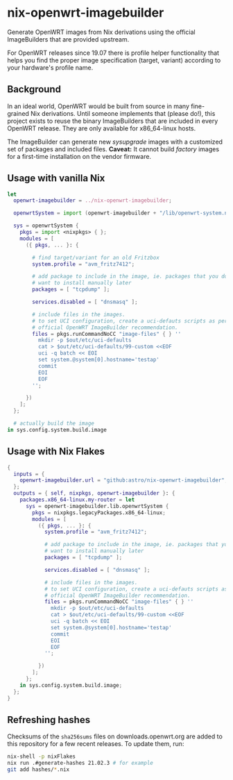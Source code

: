 # nix-openwrt-imagebuilder

Generate OpenWRT images from Nix derivations using the official
ImageBuilders that are provided upstream.

For OpenWRT releases since 19.07 there is profile helper functionality
that helps you find the proper image specification (target, variant)
according to your hardware's profile name.

## Background

In an ideal world, OpenWRT would be built from source in many
fine-grained Nix derivations. Until someone implements that (please
do!), this project exists to reuse the binary ImageBuilders that are
included in every OpenWRT release. They are only available for
x86_64-linux hosts.

The ImageBuilder can generate new *sysupgrade* images with a
customized set of packages and included files. **Caveat:** It cannot
build *factory* images for a first-time installation on the vendor
firmware.

## Usage with vanilla Nix

```nix
let
  openwrt-imagebuilder = ../nix-openwrt-imagebuilder;

  openwrtSystem = import (openwrt-imagebuilder + "/lib/openwrt-system.nix");

  sys = openwrtSystem {
    pkgs = import <nixpkgs> { };
    modules = [
      ({ pkgs, ... }: {

        # find target/variant for an old Fritzbox
        system.profile = "avm_fritz7412";

        # add package to include in the image, ie. packages that you don't
        # want to install manually later
        packages = [ "tcpdump" ];

        services.disabled = [ "dnsmasq" ];

        # include files in the images.
        # to set UCI configuration, create a uci-defauts scripts as per
        # official OpenWRT ImageBuilder recommendation.
        files = pkgs.runCommandNoCC "image-files" { } ''
          mkdir -p $out/etc/uci-defaults
          cat > $out/etc/uci-defaults/99-custom <<EOF
          uci -q batch << EOI
          set system.@system[0].hostname='testap'
          commit
          EOI
          EOF
        '';

      })
    ];
  };

  # actually build the image
in sys.config.system.build.image
```

## Usage with Nix Flakes

```nix
{
  inputs = {
    openwrt-imagebuilder.url = "github:astro/nix-openwrt-imagebuilder";
  };
  outputs = { self, nixpkgs, openwrt-imagebuilder }: {
    packages.x86_64-linux.my-router = let
      sys = openwrt-imagebuilder.lib.openwrtSystem {
        pkgs = nixpkgs.legacyPackages.x86_64-linux;
        modules = [
          ({ pkgs, ... }: {
            system.profile = "avm_fritz7412";

            # add package to include in the image, ie. packages that you don't
            # want to install manually later
            packages = [ "tcpdump" ];

            services.disabled = [ "dnsmasq" ];

            # include files in the images.
            # to set UCI configuration, create a uci-defauts scripts as per
            # official OpenWRT ImageBuilder recommendation.
            files = pkgs.runCommandNoCC "image-files" { } ''
              mkdir -p $out/etc/uci-defaults
              cat > $out/etc/uci-defaults/99-custom <<EOF
              uci -q batch << EOI
              set system.@system[0].hostname='testap'
              commit
              EOI
              EOF
            '';

          })
        ];
      };
    in sys.config.system.build.image;
  };
}
```

## Refreshing hashes

Checksums of the `sha256sums` files on downloads.openwrt.org are added
to this repository for a few recent releases. To update them, run:

```bash
nix-shell -p nixFlakes
nix run .#generate-hashes 21.02.3 # for example
git add hashes/*.nix
```
